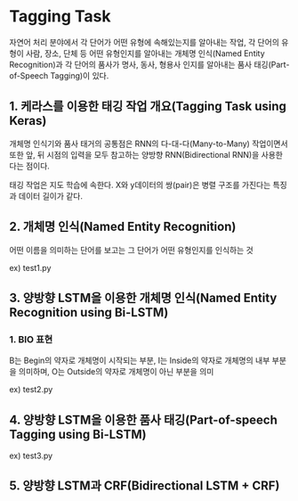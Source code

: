 # Tagging Task

자연어 처리 분야에서 각 단어가 어떤 유형에 속해있는지를 알아내는 작업, 각 단어의 유형이 사람, 장소, 단체 등 어떤 유형인지를 알아내는 개체명 인식(Named Entity Recognition)과 각 단어의 품사가 명사, 동사, 형용사 인지를 알아내는 품사 태깅(Part-of-Speech Tagging)이 있다.

## 1. 케라스를 이용한 태깅 작업 개요(Tagging Task using Keras)

개체명 인식기와 품사 태거의 공통점은 RNN의 다-대-다(Many-to-Many) 작업이면서 또한 앞, 뒤 시점의 입력을 모두 참고하는 양방향 RNN(Bidirectional RNN)을 사용한다는 점이다.

태깅 작업은 지도 학습에 속한다. X와 y데이터의 쌍(pair)은 병렬 구조를 가진다는 특징과 데이터 길이가 같다.

## 2. 개체명 인식(Named Entity Recognition)

어떤 이름을 의미하는 단어를 보고는 그 단어가 어떤 유형인지를 인식하는 것

ex) test1.py

## 3. 양방향 LSTM을 이용한 개체명 인식(Named Entity Recognition using Bi-LSTM)

### 1. BIO 표현

B는 Begin의 약자로 개체명이 시작되는 부분, I는 Inside의 약자로 개체명의 내부 부분을 의미하며, O는 Outside의 약자로 개체명이 아닌 부분을 의미

ex) test2.py

## 4. 양방향 LSTM을 이용한 품사 태깅(Part-of-speech Tagging using Bi-LSTM)

ex) test3.py

## 5. 양방향 LSTM과 CRF(Bidirectional LSTM + CRF)

